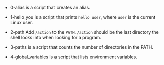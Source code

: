 - 0-alias is a script that creates an alias.

- 1-hello_you is a script that prints `hello user`, where `user` is the current Linux user.

- 2-path Add `/action` to the `PATH`. `/action` should be the last directory the shell looks into when looking for a program.

- 3-paths is a script that counts the number of directories in the PATH.

- 4-global_variables is a script that lists environment variables.

